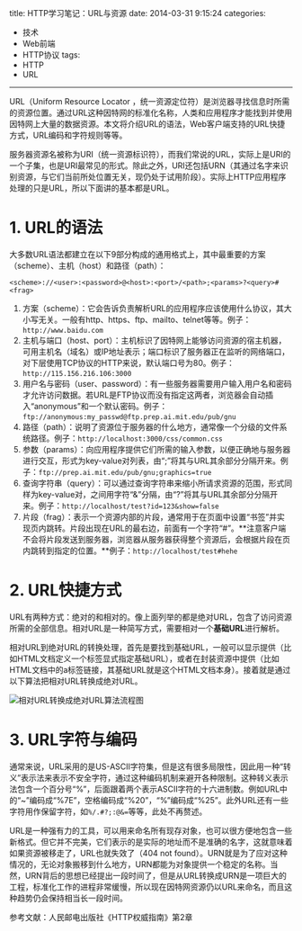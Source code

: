 title: HTTP学习笔记：URL与资源
date: 2014-03-31 9:15:24
categories:
- 技术
- Web前端
- HTTP协议
tags:
- HTTP
- URL
---
URL（Uniform Resource Locator ，统一资源定位符）是浏览器寻找信息时所需的资源位置。通过URL这种因特网的标准化名称，人类和应用程序才能找到并使用因特网上大量的数据资源。本文将介绍URL的语法，Web客户端支持的URL快捷方式，URL编码和字符规则等等。

<!-- more -->

服务器资源名被称为URI（统一资源标识符），而我们常说的URL，实际上是URI的一个子集，也是URI最常见的形式。除此之外，URI还包括URN（其通过名字来识别资源，与它们当前所处位置无关，现仍处于试用阶段）。实际上HTTP应用程序处理的只是URL，所以下面讲的基本都是URL。

# 1. URL的语法

大多数URL语法都建立在以下9部分构成的通用格式上，其中最重要的方案（scheme）、主机（host）和路径（path）：

    <scheme>://<user>:<password>@<host>:<port>/<path>;<params>?<query>#<frag>

1. 方案（scheme）：它会告诉负责解析URL的应用程序应该使用什么协议，其大小写无关。一般有http、https、ftp、mailto、telnet等等。例子：`http://www.baidu.com`
2. 主机与端口（host、port）：主机标识了因特网上能够访问资源的宿主机器，可用主机名（域名）或IP地址表示；端口标识了服务器正在监听的网络端口，对下层使用TCP协议的HTTP来说，默认端口号为80。例子：`http://115.156.216.106:3000`
3. 用户名与密码（user、password）：有一些服务器需要用户输入用户名和密码才允许访问数据。若URL是FTP协议而没有指定这两者，浏览器会自动插入“anonymous”和一个默认密码。例子：`ftp://anonymous:my_passwd@ftp.prep.ai.mit.edu/pub/gnu`
4. 路径（path）：说明了资源位于服务器的什么地方，通常像一个分级的文件系统路径。例子：`http://localhost:3000/css/common.css`
5. 参数（params）：向应用程序提供它们所需的输入参数，以便正确地与服务器进行交互，形式为key-value对列表，由“;”将其与URL其余部分分隔开来。例子：`ftp://prep.ai.mit.edu/pub/gnu;graphics=true`
6. 查询字符串（query）：可以通过查询字符串来缩小所请求资源的范围，形式同样为key-value对，之间用字符“&”分隔，由“?”将其与URL其余部分分隔开来。例子：`http://localhost/test?id=123&show=false`
7. 片段（frag）：表示一个资源内部的片段，通常用于在页面中设置“书签”并实现页内跳转。片段出现在URL的最右边，前面有一个字符“#”。**注意客户端不会将片段发送到服务器，浏览器从服务器获得整个资源后，会根据片段在页内跳转到指定的位置。**例子：`http://localhost/test#hehe`

# 2. URL快捷方式

URL有两种方式：绝对的和相对的。像上面列举的都是绝对URL，包含了访问资源所需的全部信息。相对URL是一种简写方式，需要相对一个**基础URL**进行解析。

相对URL到绝对URL的转换处理，首先是要找到基础URL，一般可以显示提供（比如HTML文档定义一个<base>标签显式指定基础URL），或者在封装资源中提供（比如HTML文档中的a标签链接，其基础URL就是这个HTML文档本身）。接着就是通过以下算法把相对URL转换成绝对URL。

![相对URL转换成绝对URL算法流程图](http://raytaylorlin-blog.qiniudn.com/image/HTTP/%E7%9B%B8%E5%AF%B9URL%E8%BD%AC%E6%8D%A2%E6%88%90%E7%BB%9D%E5%AF%B9URL%E7%AE%97%E6%B3%95%E6%B5%81%E7%A8%8B%E5%9B%BE.jpg)

# 3. URL字符与编码

通常来说，URL采用的是US-ASCII字符集，但是这有很多局限性，因此用一种“转义”表示法来表示不安全字符，通过这种编码机制来避开各种限制。这种转义表示法包含一个百分号“%”，后面跟着两个表示ASCII字符的十六进制数。例如URL中的“~”编码成“%7E”，空格编码成“%20”，“%”编码成“%25”。此外URL还有一些字符用作保留字符，如`%/.#?;:@&=`等等，此处不再赘述。

URL是一种强有力的工具，可以用来命名所有现存对象，也可以很方便地包含一些新格式。但它并不完美，它们表示的是实际的地址而不是准确的名字，这就意味着如果资源被移走了，URL也就失效了（404 not found）。URN就是为了应对这种情况的，无论对象搬移到什么地方，URN都能为对象提供一个稳定的名称。当然，URN背后的思想已经提出一段时间了，但是从URL转换成URN是一项巨大的工程，标准化工作的进程非常缓慢，所以现在因特网资源仍以URL来命名，而且这种趋势仍会保持相当长一段时间。

参考文献：人民邮电出版社《HTTP权威指南》第2章